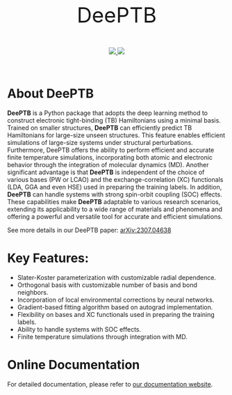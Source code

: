 
<p align='center' ><font size='70'>DeePTB</font></p>

<br>

<p align="center">
    <a href="https://github.com/deepmodeling/DeePTB/actions/workflows/image.yml">
        <img src="https://github.com/deepmodeling/DeePTB/actions/workflows/image.yml/badge.svg">
    </a>
    <a href="https://github.com/deepmodeling/DeePTB/actions/workflows/unit_test.yml">
        <img src="https://github.com/deepmodeling/DeePTB/actions/workflows/unit_test.yml/badge.svg">
    </a>
</p>

<br>

# About DeePTB

**DeePTB** is a Python package that adopts the deep learning method to construct electronic tight-binding (TB) Hamiltonians using a minimal basis.
Trained on smaller structures, **DeePTB** can efficiently predict TB Hamiltonians for large-size unseen structures. This feature enables efficient simulations of large-size systems under structural perturbations. Furthermore, DeePTB offers the ability to perform efficient and accurate finite temperature simulations, incorporating both atomic and electronic behavior through the integration of molecular dynamics (MD). Another significant advantage is that  **DeePTB** is independent of the choice of various bases (PW or LCAO) and the exchange-correlation (XC) functionals (LDA, GGA and even HSE) used in preparing the training labels. In addition, **DeePTB** can handle systems with strong spin-orbit coupling (SOC) effects.
These capabilities make **DeePTB** adaptable to various research scenarios, extending its applicability to a wide range of materials and phenomena and offering a powerful and versatile tool for accurate and efficient simulations.


See more details in our DeePTB paper: [arXiv:2307.04638](http://arxiv.org/abs/2307.04638)



# Key Features:
- Slater-Koster parameterization with customizable radial dependence.
- Orthogonal basis with customizable number of basis and bond neighbors.
- Incorporation of local environmental corrections by neural networks.
- Gradient-based fitting algorithm based on autograd implementation.
- Flexibility on bases and XC functionals used in preparing the training labels.
- Ability to handle systems with  SOC effects.
- Finite temperature simulations through integration with MD.

 
# Online Documentation
For detailed documentation, please refer to [our documentation website](https://deeptb.readthedocs.io/en/latest/).